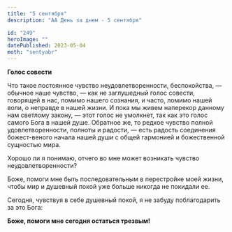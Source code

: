 ```yaml
---
title: "5 сентября"
description: "АА День за днем - 5 сентября"

id: "249"
heroImage: ""
datePublished: 2023-05-04
moth: "sentyabr"
---
```


**Голос совести**

Что такое постоянное чувство неудовлетворенности, беспокойства, — обычное наше
чувство, — как не заглушедный голос совести, говорящей в нас, помимо нашего
сознания, и часто, ломимо нашей воли, о неправде в нашей жизни. И пока мы
живем наперекор данному нам светлому закону, — этот голос не умолкнет, так как
это голос самого Бога в нашей душе. Обратное же, то редкое чувство полной
удовлетворенности, полноты и радости, — есть радость соединения божест-веного
начала нашей души с общей гармонией и божественной сущностью мира.

Хорошо ли я понимаю, отчего во мне может возникать чувство
неудовлетворенности?

Боже, помоги мне быть последовательным в перестройке моей жизни, чтобы мир и
душевный покой уже больше никогда не покидали ее.

Сегодня, чувствуя в себе душевный покой, я не забуду поблагодарить за это
Бога:

**Боже, помоги мне сегодня остаться трезвым!**
